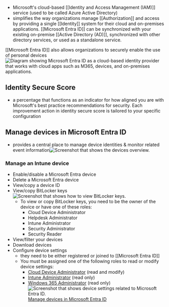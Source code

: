 - Microsoft's cloud-based [[Identity and Access Management (IAM)]] service (used to be called Azure Active Directory)
- simplifies the way organizations manage [[Authorization]] and access by providing a single [[Identity]] system for their cloud and on-premises applications. [[Microsoft Entra ID]] can be synchronized with your existing on-premise [[Active Directory (AD)]], synchronized with other directory services, or used as a standalone service.

[[Microsoft Entra ID]] also allows organizations to securely enable the use of personal devices![Diagram showing Microsoft Entra ID as a cloud-based identity provider that works with cloud apps such as M365, devices, and on-premises applications.](https://learn.microsoft.com/en-us/training/wwl-sci/explore-basic-services-identity-types/media/entra-id-general-diagram-v2.png)

## Identity Secure Score
- a percentage that functions as an indicator for how aligned you are with Microsoft's best practice recommendations for security. Each improvement action in identity secure score is tailored to your specific configuration


## Manage devices in Microsoft Entra ID
- provides a central place to manage device identities & monitor related event information![Screenshot that shows the devices overview.](https://learn.microsoft.com/en-us/entra/identity/devices/media/manage-device-identities/devices-azure-portal.png)

### Manage an Intune device
- Enable/disable a Microsoft Entra device
- Delete a Microsoft Entra device
- View/copy a device ID
- View/copy BitLocker keys![Screenshot that shows how to view BitLocker keys.](https://learn.microsoft.com/en-us/entra/identity/devices/media/manage-device-identities/show-bitlocker-key.png)
	- To view or copy BitLocker keys, you need to be the owner of the device or have one of these roles:
		- Cloud Device Administrator
		- Helpdesk Administrator
		- Intune Administrator
		- Security Administrator
		- Security Reader
- View/filter your devices
- Download devices
- Configure device settings
	- they need to be either registered or joined to [[Microsoft Entra ID]]
	- You must be assigned one of the following roles to read or modify device settings:
		- [Cloud Device Administrator](https://learn.microsoft.com/en-us/entra/identity/role-based-access-control/permissions-reference#cloud-device-administrator) (read and modify)
		- [Intune Administrator](https://learn.microsoft.com/en-us/entra/identity/role-based-access-control/permissions-reference#intune-administrator) (read only)
		- [Windows 365 Administrator](https://learn.microsoft.com/en-us/entra/identity/role-based-access-control/permissions-reference#windows-365-administrator) (read only)![Screenshot that shows device settings related to Microsoft Entra ID.](https://learn.microsoft.com/en-us/entra/identity/devices/media/manage-device-identities/device-settings-azure-portal.png)
[Manage devices in Microsoft Entra ID](https://learn.microsoft.com/en-us/entra/identity/devices/manage-device-identities)
